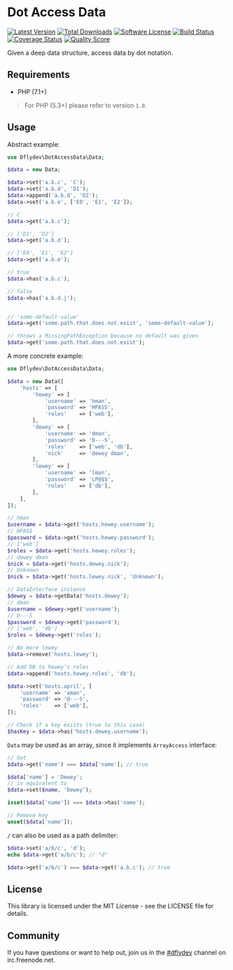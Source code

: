 Dot Access Data
===============

[![Latest Version](https://img.shields.io/packagist/v/dflydev/dot-access-data.svg?style=flat-square)](https://packagist.org/packages/dflydev/dot-access-data)
[![Total Downloads](https://img.shields.io/packagist/dt/dflydev/dot-access-data.svg?style=flat-square)](https://packagist.org/packages/dflydev/dot-access-data)
[![Software License](https://img.shields.io/badge/License-MIT-brightgreen.svg?style=flat-square)](LICENSE)
[![Build Status](https://img.shields.io/github/workflow/status/dflydev/dflydev-dot-access-data/Tests/main.svg?style=flat-square)](https://github.com/dflydev/dflydev-dot-access-data/actions?query=workflow%3ATests+branch%3Amain)
[![Coverage Status](https://img.shields.io/scrutinizer/coverage/g/dflydev/dflydev-dot-access-data.svg?style=flat-square)](https://scrutinizer-ci.com/g/dflydev/dflydev-dot-access-data/code-structure/)
[![Quality Score](https://img.shields.io/scrutinizer/g/dflydev/dflydev-dot-access-data.svg?style=flat-square)](https://scrutinizer-ci.com/g/dflydev/dflydev-dot-access-data)

Given a deep data structure, access data by dot notation.


Requirements
------------

 * PHP (7.1+)

> For PHP (5.3+) please refer to version `1.0`.


Usage
-----

Abstract example:

```php
use Dflydev\DotAccessData\Data;

$data = new Data;

$data->set('a.b.c', 'C');
$data->set('a.b.d', 'D1');
$data->append('a.b.d', 'D2');
$data->set('a.b.e', ['E0', 'E1', 'E2']);

// C
$data->get('a.b.c');

// ['D1', 'D2']
$data->get('a.b.d');

// ['E0', 'E1', 'E2']
$data->get('a.b.e');

// true
$data->has('a.b.c');

// false
$data->has('a.b.d.j');


// 'some-default-value'
$data->get('some.path.that.does.not.exist', 'some-default-value');

// throws a MissingPathException because no default was given
$data->get('some.path.that.does.not.exist');
```

A more concrete example:

```php
use Dflydev\DotAccessData\Data;

$data = new Data([
    'hosts' => [
        'hewey' => [
            'username' => 'hman',
            'password' => 'HPASS',
            'roles'    => ['web'],
        ],
        'dewey' => [
            'username' => 'dman',
            'password' => 'D---S',
            'roles'    => ['web', 'db'],
            'nick'     => 'dewey dman',
        ],
        'lewey' => [
            'username' => 'lman',
            'password' => 'LP@$$',
            'roles'    => ['db'],
        ],
    ],
]);

// hman
$username = $data->get('hosts.hewey.username');
// HPASS
$password = $data->get('hosts.hewey.password');
// ['web']
$roles = $data->get('hosts.hewey.roles');
// dewey dman
$nick = $data->get('hosts.dewey.nick');
// Unknown
$nick = $data->get('hosts.lewey.nick', 'Unknown');

// DataInterface instance
$dewey = $data->getData('hosts.dewey');
// dman
$username = $dewey->get('username');
// D---S
$password = $dewey->get('password');
// ['web', 'db']
$roles = $dewey->get('roles');

// No more lewey
$data->remove('hosts.lewey');

// Add DB to hewey's roles
$data->append('hosts.hewey.roles', 'db');

$data->set('hosts.april', [
    'username' => 'aman',
    'password' => '@---S',
    'roles'    => ['web'],
]);

// Check if a key exists (true to this case)
$hasKey = $data->has('hosts.dewey.username');
```

`Data` may be used as an array, since it implements `ArrayAccess` interface:

```php
// Get
$data->get('name') === $data['name']; // true

$data['name'] = 'Dewey';
// is equivalent to
$data->set($name, 'Dewey');

isset($data['name']) === $data->has('name');

// Remove key
unset($data['name']);
```

`/` can also be used as a path delimiter:

```php
$data->set('a/b/c', 'd');
echo $data->get('a/b/c'); // "d"

$data->get('a/b/c') === $data->get('a.b.c'); // true
```

License
-------

This library is licensed under the MIT License - see the LICENSE file
for details.


Community
---------

If you have questions or want to help out, join us in the
[#dflydev](irc://irc.freenode.net/#dflydev) channel on irc.freenode.net.

